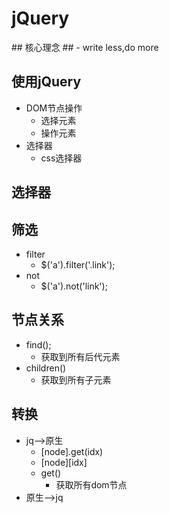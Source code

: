 # jQuery #
<div style="color:red ;font-size:30px"></div>
## 核心理念 ##
- write less,do more

## 使用jQuery ##
- DOM节点操作
	- 选择元素
	- 操作元素
- 选择器
	- css选择器

## 选择器 ##
## 筛选 ##
- filter
	- $('a').filter('.link');
- not
	- $('a').not('link');

## 节点关系 ##
- find();
	- 获取到所有后代元素
- children()
	- 获取到所有子元素


## 转换 ##
- jq-->原生
	- [node].get(idx)
	- [node][idx]
	- get()
		- 获取所有dom节点
- 原生-->jq
